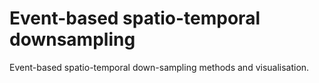 # Event-based spatio-temporal downsampling
Event-based spatio-temporal down-sampling methods and visualisation.
